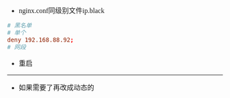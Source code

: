 <font face="SimSun" size=3>

- nginx.conf同级别文件ip.black
~~~nginx.conf
# 黑名单
# 单个
deny 192.168.88.92;
# 网段

~~~
- 重启

---

- 如果需要了再改成动态的

</font>